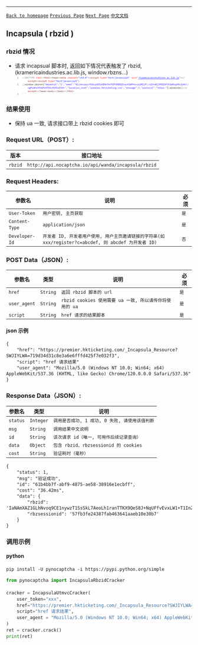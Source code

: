 ------

[`Back to homepage`](en.md)    [`Previous Page`](incapsula_utmvc.md)      [`Next Page`](hcaptcha.md)   [`中文文档`](../zh-CN/incapsula_rbzid.md)

## Incapsula ( rbzid )

### rbzid 情况
* 请求 incapsual 脚本时, 返回如下情况代表触发了 rbzid, (kramericaindustries.ac.lib.js, window.rbzns...)
![rbzid](/images/incapsula/rbzid.png)

### 结果使用
* 保持 ua 一致, 请求接口带上 rbzid cookies 即可

### Request URL（POST）:

| 版本               | 接口地址                                                    |
|-------------------|---------------------------------------------------------|
| `rbzid` | `http://api.nocaptcha.io/api/wanda/incapsula/rbzid` |

### Request Headers:

| 参数名            | 说明                 | 必须  |
|----------------|--------------------|-----|
| `User-Token`   | `用户密钥, 主页获取`       | `是` |
| `Content-Type` | `application/json` | `是` |
| `Developer-Id` | `开发者 ID, 开发者用户使用, 用户主页邀请链接的字符串(如 xxx/register?c=abcdef, 则 abcdef 为开发者 ID)`           | `否` |

### POST Data（JSON）:

| 参数名          | 类型        | 说明  | 必须  |
|--------------|-----------|----------------------|-----|
| `href`        | `String`  | `返回 rbzid 脚本的 url` | `是` |
| `user_agent` | `String`  | `rbzid cookies 使用需要 ua 一致, 所以请传你将使用的 ua`  | `是` |
| `script` | `String`  | `href 请求的结果脚本` | `是` |

#### json 示例

```
{
    "href": "https://premier.hkticketing.com/_Incapsula_Resource?SWJIYLWA=719d34d31c8e3a6e6fffd425f7e032f3",
    "script": "href 请求结果"
    "user_agent": "Mozilla/5.0 (Windows NT 10.0; Win64; x64) AppleWebKit/537.36 (KHTML, like Gecko) Chrome/120.0.0.0 Safari/537.36"
}
```

### Response Data（JSON）:

| 参数名            | 类型        | 说明                            |
|----------------|-----------|-------------------------------|
| `status`       | `Integer` | `调用是否成功, 1 成功, 0 失败, 请使用该值判断` |
| `msg`          | `String`  | `调用结果中文说明`                    |
| `id`           | `String`  | `该次请求 id（唯一, 可用作后续记录查询）`      |
| `data` | `Object`  | `包含 rbzid、rbzsessionid 的 cookies`    |
| `cost`         | `String`  | `验证耗时（毫秒）`                    |

```
{
    "status": 1,
    "msg": "验证成功",
    "id": "61b4bb7f-abf9-4875-ae58-38916e1ecbff",
    "cost": "36.42ms",
    "data": {
        "rbzid": 'IaNAmXAZ1GLhNvoq9CE1nywzT1SsSkL7AeoLh1ranTTKX9QeS8J+NqUFfvEvxLW1+T1InZgYjC1L2PSc9liRYrPBM7UxImV+dEhNo6pk7oYTFOdVPQHEcy9qGCZx6t2AP7Z6L8/7rjK+6v3MlPf8wLvC5LZZ2Y9tNpK5PU0D1hFjd2yHb1ybtLMoSdlg/bo+2miH4nPxzmzvveptpK+HMUDfPq5me1mvaAB7qaRNgUQ=',
        "rbzsessionid": '57fb3fe24387fab463641aaeb10e30b7'
    }
}
```

### 调用示例

#### python

```shell
pip install -U pynocaptcha -i https://pypi.python.org/simple
```

```python
from pynocaptcha import IncapsulaRbzidCracker

cracker = IncapsulaUtmvcCracker(
    user_token="xxx",
    href="https://premier.hkticketing.com/_Incapsula_Resource?SWJIYLWA=719d34d31c8e3a6e6fffd425f7e032f3",
    script="href 请求结果",
    user_agent = "Mozilla/5.0 (Windows NT 10.0; Win64; x64) AppleWebKit/537.36 (KHTML, like Gecko) Chrome/120.0.0.0 Safari/537.36"
)
ret = cracker.crack()
print(ret)
```